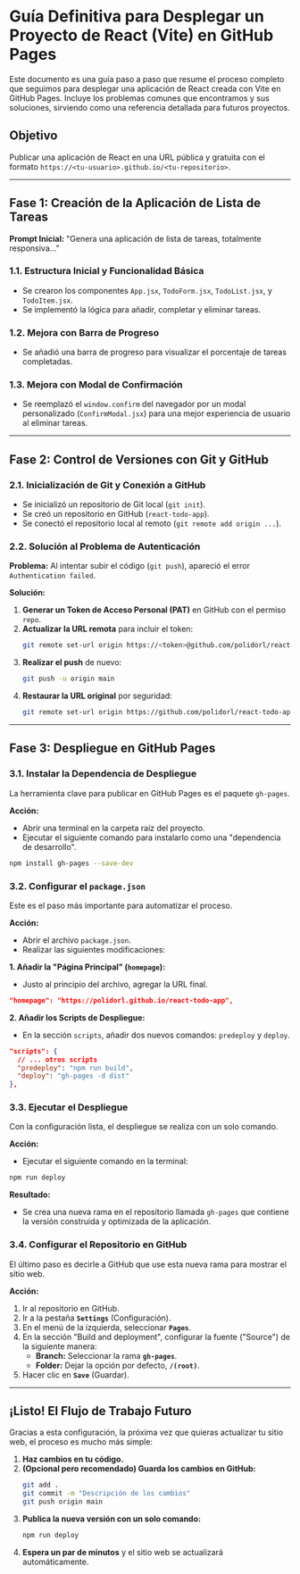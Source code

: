 # Guía Definitiva para Desplegar un Proyecto de React (Vite) en GitHub Pages

Este documento es una guía paso a paso que resume el proceso completo que seguimos para desplegar una aplicación de React creada con Vite en GitHub Pages. Incluye los problemas comunes que encontramos y sus soluciones, sirviendo como una referencia detallada para futuros proyectos.

## Objetivo

Publicar una aplicación de React en una URL pública y gratuita con el formato `https://<tu-usuario>.github.io/<tu-repositorio>`.

---

## Fase 1: Creación de la Aplicación de Lista de Tareas

**Prompt Inicial:** "Genera una aplicación de lista de tareas, totalmente responsiva..."

### 1.1. Estructura Inicial y Funcionalidad Básica

- Se crearon los componentes `App.jsx`, `TodoForm.jsx`, `TodoList.jsx`, y `TodoItem.jsx`.
- Se implementó la lógica para añadir, completar y eliminar tareas.

### 1.2. Mejora con Barra de Progreso

- Se añadió una barra de progreso para visualizar el porcentaje de tareas completadas.

### 1.3. Mejora con Modal de Confirmación

- Se reemplazó el `window.confirm` del navegador por un modal personalizado (`ConfirmModal.jsx`) para una mejor experiencia de usuario al eliminar tareas.

---

## Fase 2: Control de Versiones con Git y GitHub

### 2.1. Inicialización de Git y Conexión a GitHub

- Se inicializó un repositorio de Git local (`git init`).
- Se creó un repositorio en GitHub (`react-todo-app`).
- Se conectó el repositorio local al remoto (`git remote add origin ...`).

### 2.2. Solución al Problema de Autenticación

**Problema:** Al intentar subir el código (`git push`), apareció el error `Authentication failed`.

**Solución:**
1.  **Generar un Token de Acceso Personal (PAT)** en GitHub con el permiso `repo`.
2.  **Actualizar la URL remota** para incluir el token:
    ```bash
    git remote set-url origin https://<token>@github.com/polidorl/react-todo-app.git
    ```
3.  **Realizar el push** de nuevo:
    ```bash
    git push -u origin main
    ```
4.  **Restaurar la URL original** por seguridad:
    ```bash
    git remote set-url origin https://github.com/polidorl/react-todo-app.git
    ```

---

## Fase 3: Despliegue en GitHub Pages

### 3.1. Instalar la Dependencia de Despliegue

La herramienta clave para publicar en GitHub Pages es el paquete `gh-pages`.

**Acción:**
- Abrir una terminal en la carpeta raíz del proyecto.
- Ejecutar el siguiente comando para instalarlo como una "dependencia de desarrollo".

```bash
npm install gh-pages --save-dev
```

### 3.2. Configurar el `package.json`

Este es el paso más importante para automatizar el proceso.

**Acción:**
- Abrir el archivo `package.json`.
- Realizar las siguientes modificaciones:

**1. Añadir la "Página Principal" (`homepage`):**
   - Justo al principio del archivo, agregar la URL final.

   ```json
   "homepage": "https://polidorl.github.io/react-todo-app",
   ```

**2. Añadir los Scripts de Despliegue:**
   - En la sección `scripts`, añadir dos nuevos comandos: `predeploy` y `deploy`.

   ```json
   "scripts": {
     // ... otros scripts
     "predeploy": "npm run build",
     "deploy": "gh-pages -d dist"
   },
   ```

### 3.3. Ejecutar el Despliegue

Con la configuración lista, el despliegue se realiza con un solo comando.

**Acción:**
- Ejecutar el siguiente comando en la terminal:

```bash
npm run deploy
```

**Resultado:**
- Se crea una nueva rama en el repositorio llamada `gh-pages` que contiene la versión construida y optimizada de la aplicación.

### 3.4. Configurar el Repositorio en GitHub

El último paso es decirle a GitHub que use esta nueva rama para mostrar el sitio web.

**Acción:**
1. Ir al repositorio en GitHub.
2. Ir a la pestaña **`Settings`** (Configuración).
3. En el menú de la izquierda, seleccionar **`Pages`**.
4. En la sección "Build and deployment", configurar la fuente ("Source") de la siguiente manera:
   - **Branch:** Seleccionar la rama **`gh-pages`**.
   - **Folder:** Dejar la opción por defecto, **`/(root)`**.
5. Hacer clic en **`Save`** (Guardar).

---

## ¡Listo! El Flujo de Trabajo Futuro

Gracias a esta configuración, la próxima vez que quieras actualizar tu sitio web, el proceso es mucho más simple:

1. **Haz cambios en tu código.**
2. **(Opcional pero recomendado) Guarda los cambios en GitHub:**
   ```bash
   git add .
   git commit -m "Descripción de los cambios"
   git push origin main
   ```
3. **Publica la nueva versión con un solo comando:**
   ```bash
   npm run deploy
   ```
4. **Espera un par de minutos** y el sitio web se actualizará automáticamente.
